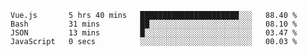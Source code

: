 <!--START_SECTION:waka-->

```text
Vue.js       5 hrs 40 mins   ██████████████████████░░░   88.40 %
Bash         31 mins         ██░░░░░░░░░░░░░░░░░░░░░░░   08.10 %
JSON         13 mins         █░░░░░░░░░░░░░░░░░░░░░░░░   03.47 %
JavaScript   0 secs          ░░░░░░░░░░░░░░░░░░░░░░░░░   00.03 %
```

<!--END_SECTION:waka-->
